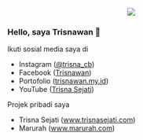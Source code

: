 <p align="center">
<img src="https://trisnawan.my.id/assets/img/trisnawan_head.png">
</p>

### Hello, saya Trisnawan 👋

Ikuti sosial media saya di
- Instagram (<a href="https://www.instagram.com/trisna_cb">@trisna_cb</a>)
- Facebook (<a href="https://www.facebook.com/trisnawan.my.id">Trisnawan</a>)
- Portofolio (<a href="https://trisnawan.my.id">trisnawan.my.id</a>)
- YouTube (<a href="https://www.youtube.com/trisnasejati">Trisna Sejati</a>)

Projek pribadi saya
- Trisna Sejati (<a href="https://www.trisnasejati.com">www.trisnasejati.com</a>)
- Marurah (<a href="https://www.marurah.com">www.marurah.com</a>)
